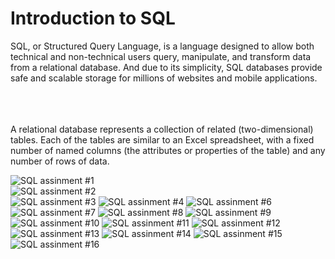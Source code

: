 # Introduction to SQL

SQL, or Structured Query Language, is a language designed to allow both technical and non-technical users query, manipulate, and transform data from a relational database. And due to its simplicity, SQL databases provide safe and scalable storage for millions of websites and mobile applications.
<br>
<br>
<br>
<br>

 A relational database represents a collection of related (two-dimensional) tables. Each of the tables are similar to an Excel spreadsheet, with a fixed number of named columns (the attributes or properties of the table) and any number of rows of data.

 ![SQL assinment #1](./assets/1.png)
 <br>
 ![SQL assinment #2](./assets/2.png)
 <br>
 ![SQL assinment #3](./assets/3.png)
 ![SQL assinment #4](./assets/4.png)
 ![SQL assinment #6](./assets/6.png)
 ![SQL assinment #7](./assets/7.png)
 ![SQL assinment #8](./assets/8.jpg)
 ![SQL assinment #9](./assets/9.png)
 ![SQL assinment #10](./assets/10.png)
 ![SQL assinment #11](./assets/REv1.png)
 ![SQL assinment #12](./assets/12.jpg)
 ![SQL assinment #13](./assets/13.jpg)
 ![SQL assinment #14](./assets/14.jpg)
 ![SQL assinment #15](./assets/15.jpg)
 ![SQL assinment #16](./assets/16.jpg)